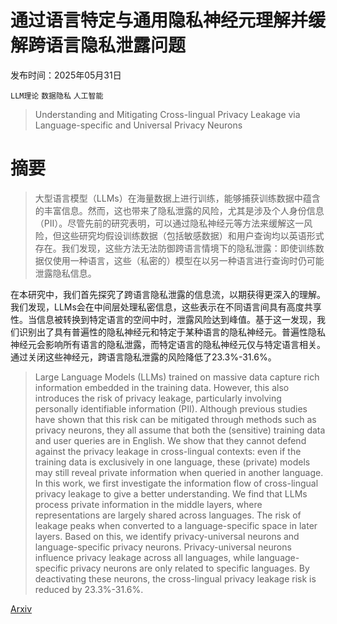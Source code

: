 # 通过语言特定与通用隐私神经元理解并缓解跨语言隐私泄露问题

发布时间：2025年05月31日

`LLM理论` `数据隐私` `人工智能`

> Understanding and Mitigating Cross-lingual Privacy Leakage via Language-specific and Universal Privacy Neurons

# 摘要

> 大型语言模型（LLMs）在海量数据上进行训练，能够捕获训练数据中蕴含的丰富信息。然而，这也带来了隐私泄露的风险，尤其是涉及个人身份信息（PII）。尽管先前的研究表明，可以通过隐私神经元等方法来缓解这一风险，但这些研究均假设训练数据（包括敏感数据）和用户查询均以英语形式存在。我们发现，这些方法无法防御跨语言情境下的隐私泄露：即使训练数据仅使用一种语言，这些（私密的）模型在以另一种语言进行查询时仍可能泄露隐私信息。

在本研究中，我们首先探究了跨语言隐私泄露的信息流，以期获得更深入的理解。我们发现，LLMs会在中间层处理私密信息，这些表示在不同语言间具有高度共享性。当信息被转换到特定语言的空间中时，泄露风险达到峰值。基于这一发现，我们识别出了具有普遍性的隐私神经元和特定于某种语言的隐私神经元。普遍性隐私神经元会影响所有语言的隐私泄露，而特定语言的隐私神经元仅与特定语言相关。通过关闭这些神经元，跨语言隐私泄露的风险降低了23.3%-31.6%。

> Large Language Models (LLMs) trained on massive data capture rich information embedded in the training data. However, this also introduces the risk of privacy leakage, particularly involving personally identifiable information (PII). Although previous studies have shown that this risk can be mitigated through methods such as privacy neurons, they all assume that both the (sensitive) training data and user queries are in English. We show that they cannot defend against the privacy leakage in cross-lingual contexts: even if the training data is exclusively in one language, these (private) models may still reveal private information when queried in another language. In this work, we first investigate the information flow of cross-lingual privacy leakage to give a better understanding. We find that LLMs process private information in the middle layers, where representations are largely shared across languages. The risk of leakage peaks when converted to a language-specific space in later layers. Based on this, we identify privacy-universal neurons and language-specific privacy neurons. Privacy-universal neurons influence privacy leakage across all languages, while language-specific privacy neurons are only related to specific languages. By deactivating these neurons, the cross-lingual privacy leakage risk is reduced by 23.3%-31.6%.

[Arxiv](https://arxiv.org/abs/2506.00759)